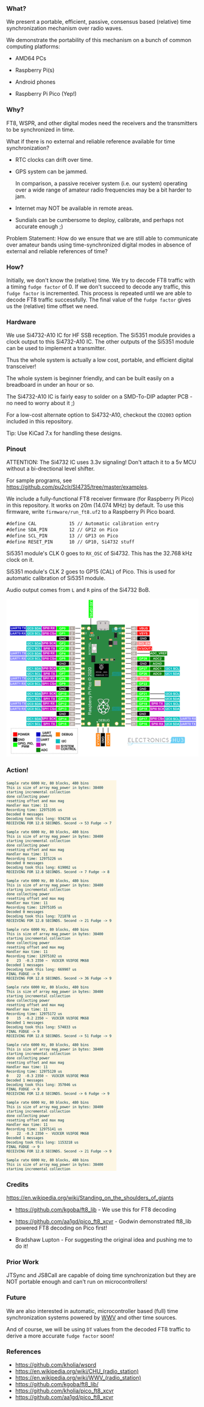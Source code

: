 ### What?

We present a portable, efficient, passive, consensus based (relative) time
synchronization mechanism over radio waves.

We demonstrate the portability of this mechanism on a bunch of common computing
platforms:

- AMD64 PCs

- Raspberry Pi(s)

- Android phones

- Raspberry Pi Pico (Yep!)


### Why?

FT8, WSPR, and other digital modes need the receivers and the transmitters to
be synchronized in time.

What if there is no external and reliable reference available for time
synchronization?

- RTC clocks can drift over time.

- GPS system can be jammed.

  In comparison, a passive receiver system (i.e. our system) operating over a
  wide range of amateur radio frequencies may be a bit harder to jam.

- Internet may NOT be available in remote areas.

- Sundials can be cumbersome to deploy, calibrate, and perhaps not accurate
  enough ;)

Problem Statement: How do we ensure that we are still able to communicate over
amateur bands using time-synchronized digital modes in absence of external and
reliable references of time?


### How?

Initially, we don't know the (relative) time. We try to decode FT8 traffic with
a timing `fudge factor` of 0. If we don't succeed to decode any traffic, this
`fudge factor` is incremented. This process is repeated until we are able to
decode FT8 traffic successfully. The final value of the `fudge factor` gives
us the (relative) time offset we need.


### Hardware

We use Si4732-A10 IC for HF SSB reception. The Si5351 module provides a clock
output to this Si4732-A10 IC. The other outputs of the Si5351 module can be
used to implement a transmitter.

Thus the whole system is actually a low cost, portable, and efficient digital
transceiver!

The whole system is beginner friendly, and can be built easily on a breadboard
in under an hour or so.

The Si4732-A10 IC is fairly easy to solder on a SMD-To-DIP adapter PCB - no
need to worry about it ;)

For a low-cost alternate option to Si4732-A10, checkout the `CD2003` option
included in this repository.

Tip: Use KiCad 7.x for handling these designs.


### Pinout

ATTENTION: The Si4732 IC uses 3.3v signaling! Don't attach it to a 5v MCU
without a bi-drectional level shifter.

For sample programs, see https://github.com/pu2clr/SI4735/tree/master/examples.

We include a fully-functional FT8 receiver firmware (for Raspberry Pi Pico) in
this repository. It works on 20m (14.074 MHz) by default. To use this firmware,
write `firmware/run_ft8.uf2` to a Raspberry Pi Pico board.


```
#define CAL            15 // Automatic calibration entry
#define SDA_PIN        12 // GP12 on Pico
#define SCL_PIN        13 // GP13 on Pico
#define RESET_PIN      10 // GP10, Si4732 stuff
```

Si5351 module's CLK 0 goes to `RX_OSC` of Si4732. This has the 32.768 kHz clock
on it.

Si5351 module's CLK 2 goes to GP15 (CAL) of Pico. This is used for automatic
calibration of Si5351 module.

Audio output comes from `L` and `R` pins of the Si4732 BoB.

![Pico's Pinout](./Raspberry-Pi-Pico-Pinout.jpg)


### Action!

![Action 1](./screenshots/Screenshot_2023-01-28_21-45-05.png)


### Credits

https://en.wikipedia.org/wiki/Standing_on_the_shoulders_of_giants

- https://github.com/kgoba/ft8_lib - We use this for FT8 decoding

- https://github.com/aa1gd/pico_ft8_xcvr - Godwin demonstrated ft8_lib powered
  FT8 decoding on Pico first!

- Bradshaw Lupton - For suggesting the original idea and pushing me to do it!


### Prior Work

JTSync and JS8Call are capable of doing time synchronization but they are NOT
portable enough and can't run on microcontrollers!


### Future

We are also interested in automatic, microcontroller based (full) time synchronization systems powered by [WWV](https://www.nist.gov/time-distribution/radio-station-wwv/wwv-and-wwvh-digital-time-code-and-broadcast-format) and other time sources.

And of course, we will be using `DT` values from the decoded FT8 traffic to derive a more accurate `fudge factor` soon!


### References

- https://github.com/kholia/wsprd
- https://en.wikipedia.org/wiki/CHU_(radio_station)
- https://en.wikipedia.org/wiki/WWV_(radio_station)
- https://github.com/kgoba/ft8_lib/
- https://github.com/kholia/pico_ft8_xcvr
- https://github.com/aa1gd/pico_ft8_xcvr
